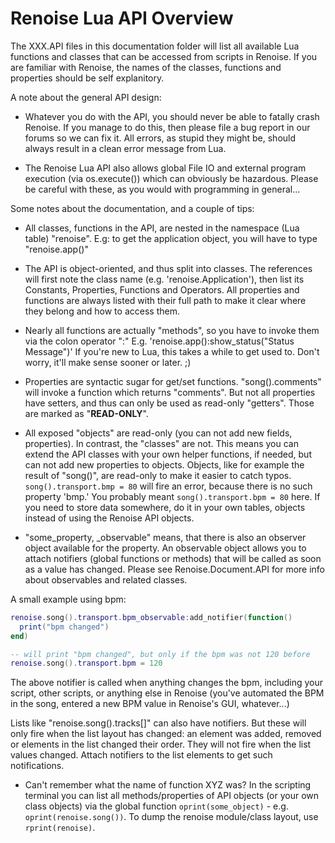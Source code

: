 # Renoise Lua API Overview

The XXX.API files in this documentation folder will list all available Lua
functions and classes that can be accessed from scripts in Renoise.
If you are familiar with Renoise, the names of the classes, functions and
properties should be self explanitory.

A note about the general API design:

- Whatever you do with the API, you should never be able to fatally crash Renoise. If you manage to do this, then please file a bug report in our forums so we can fix it. All errors, as stupid they might be, should always result in a clean error message from Lua.

- The Renoise Lua API also allows global File IO and external program execution (via os.execute()) which can obviously be hazardous. Please be careful with these, as you would with programming in general...

Some notes about the documentation, and a couple of tips:

- All classes, functions in the API, are nested in the namespace (Lua table) "renoise". E.g: to get the application object, you will have to type "renoise.app()"

- The API is object-oriented, and thus split into classes. The references will first note the class name (e.g. 'renoise.Application'), then list its Constants, Properties, Functions and Operators. All properties and functions are always listed with their full path to make it clear where they belong and how to access them.

- Nearly all functions are actually "methods", so you have to invoke them via the colon operator ":" E.g. 'renoise.app():show_status("Status Message")' If you're new to Lua, this takes a while to get used to. Don't worry, it'll make sense sooner or later. ;)

- Properties are syntactic sugar for get/set functions. "song().comments" will invoke a function which returns "comments". But not all properties have setters, and thus can only be used as read-only "getters". Those are marked as "**READ-ONLY**".

- All exposed "objects" are read-only (you can not add new fields, properties). In contrast, the "classes" are not. This means you can extend the API classes  with your own helper functions, if needed, but can not add new properties to objects. Objects, like for example the result of "song()", are read-only to make it easier to catch typos. `song().transport.bmp = 80` will fire an error, because there is no such property 'bmp.' You probably meant `song().transport.bpm = 80` here. If you need to store data somewhere, do it in your own tables, objects instead of using the Renoise API objects.

- "some_property, _observable" means, that there is also an observer object available for the property. An observable object allows you to attach notifiers (global functions or methods) that will be called as soon as a value has changed. Please see Renoise.Document.API for more info about observables and related classes. 
  
A small example using bpm:
```lua
renoise.song().transport.bpm_observable:add_notifier(function()
  print("bpm changed")
end)

-- will print "bpm changed", but only if the bpm was not 120 before
renoise.song().transport.bpm = 120
```

The above notifier is called when anything changes the bpm, including your script, other scripts, or anything else in Renoise (you've automated the BPM in the song, entered a new BPM value in Renoise's GUI, whatever...)

Lists like "renoise.song().tracks[]" can also have notifiers. But these will only fire when the list layout has changed: an element was added, removed or elements in the list changed their order. They will not fire when the list values changed. Attach notifiers to the list elements to get such notifications.

- Can't remember what the name of function XYZ was? In the scripting terminal you can list all methods/properties of API objects (or your own class objects) via the global function `oprint(some_object)` - e.g. `oprint(renoise.song())`. To dump the renoise module/class layout, use `rprint(renoise)`.
